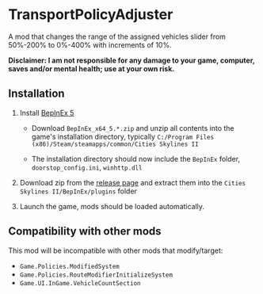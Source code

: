 # TransportPolicyAdjuster
A mod that changes the range of the assigned vehicles slider from 50%-200% to 0%-400% with increments of 10%.

**Disclaimer: I am not responsible for any damage to your game, computer, saves and/or mental health; use at your own risk.**

## Installation

1. Install [BepInEx 5](https://github.com/BepInEx/BepInEx/releases)

   * Download `BepInEx_x64_5.*.zip` and unzip all contents into the game's installation directory, typically `C:/Program Files (x86)/Steam/steamapps/common/Cities Skylines II`

   * The installation directory should now include the `BepInEx` folder, `doorstop_config.ini`, `winhttp.dll`

2. Download zip from the [release page](https://github.com/SonnyX/CS2-TransportPolicyAdjuster/releases) and extract them into the `Cities Skylines II/BepInEx/plugins` folder

3. Launch the game, mods should be loaded automatically.

## Compatibility with other mods
This mod will be incompatible with other mods that modify/target:
 - `Game.Policies.ModifiedSystem`
 - `Game.Policies.RouteModifierInitializeSystem`
 - `Game.UI.InGame.VehicleCountSection`